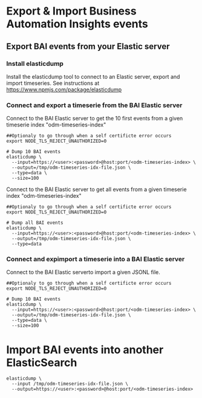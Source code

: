 # Export & Import Business Automation Insights events 

## Export BAI events from your Elastic server

### Install elasticdump
Install the elasticdump tool to connect to an Elastic server, export and import timeseries.
See instructions at https://www.npmjs.com/package/elasticdump

### Connect and export a timeserie from the BAI Elastic server

Connect to the BAI Elastic server to get the 10 first events from a given timeserie index "odm-timeseries-index"

```shell
##Optionaly to go through when a self certificte error occurs
export NODE_TLS_REJECT_UNAUTHORIZED=0

# Dump 10 BAI events
elasticdump \
  --input=https://<user>:<password>@host:port/<odm-timeseries-index> \
  --output=/tmp/odm-timeseries-idx-file.json \
  --type=data \
  --size=100
```

Connect to the BAI Elastic server to get all events from a given timeserie index "odm-timeseries-index"

```shell
##Optionaly to go through when a self certificte error occurs
export NODE_TLS_REJECT_UNAUTHORIZED=0

# Dump all BAI events
elasticdump \
  --input=https://<user>:<password>@host:port/<odm-timeseries-index> \
  --output=/tmp/odm-timeseries-idx-file.json \
  --type=data
```

### Connect and expimport a timeserie into a BAI Elastic server

Connect to the BAI Elastic serverto import a given <odm-timeseries-idx-file> JSONL file.

```shell
##Optionaly to go through when a self certificte error occurs
export NODE_TLS_REJECT_UNAUTHORIZED=0

# Dump 10 BAI events
elasticdump \
  --input=https://<user>:<password>@host:port/<odm-timeseries-index> \
  --output=/tmp/odm-timeseries-idx-file.json \
  --type=data \
  --size=100
```

# Import BAI events into another ElasticSearch
```shell
elasticdump \
  --input /tmp/odm-timeseries-idx-file.json \
  --output=https://<user>:<password>@host:port/<odm-timeseries-index>
```
